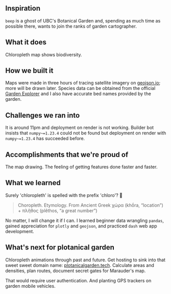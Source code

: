 ## Inspiration
`beep` is a ghost of UBC's Botanical Garden and, spending as much time as possible there, wants to join the ranks of garden cartographer.

## What it does
Chloropleth map shows biodiversity.

## How we built it
Maps were made in three hours of tracing satellite imagery on [geojson.io](geojson.io); more will be drawn later. Species data can be obtained from the official [Garden Explorer](https://collections.botanicalgarden.ubc.ca/default.aspx) and I also have accurate bed names provided by the garden.

## Challenges we ran into
It is around 11pm and deployment on render is not working. Builder bot insists that `numpy~=1.23.4` could not be found but deployment on render with `numpy~=1.23.4` has succeeded before.

## Accomplishments that we're proud of
The map drawing. The feeling of getting features done faster and faster.

## What we learned
Surely 'chloropleth' is spelled with the prefix 'chloro'? 🌿
> Choropleth. Etymology. From Ancient Greek χώρα (khṓra, “location”) + πλῆθος (plêthos, “a great number”)

No matter, I will change it if I can. I learned beginner data wrangling `pandas`, gained appreciation for `plotly` and `geojson`, and practiced `dash` web app development.

## What's next for plotanical garden
Chloropleth animations through past and future.
Get hosting to sink into that sweet sweet domain name: [plotanicalgarden.tech](plotanicalgarden.tech).
Calculate areas and densities, plan routes, document secret gates for Marauder's map.

That would require user authentication.
And planting GPS trackers on garden mobile vehicles.
